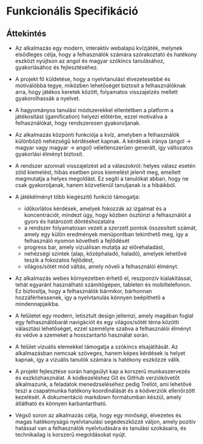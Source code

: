 # Funkcionális Specifikáció

## Áttekintés

- Az alkalmazás egy modern, interaktív webalapú kvízjáték, melynek elsődleges célja, hogy a felhasználók számára szórakoztató és hatékony eszközt nyújtson az angol és magyar szókincs tanulásához, gyakorlásához és fejlesztéséhez.

- A projekt fő küldetése, hogy a nyelvtanulást élvezetesebbé és motiválóbbá tegye, miközben lehetőséget biztosít a felhasználóknak arra, hogy játékos keretek között, folyamatos visszajelzés mellett gyakorolhassák a nyelvet.

- A hagyományos tanulási módszerekkel ellentétben a platform a játékosítást (gamification) helyezi előtérbe, ezzel motiválva a felhasználókat, hogy rendszeresen gyakoroljanak.

- Az alkalmazás központi funkciója a kvíz, amelyben a felhasználók különböző nehézségű kérdéseket kapnak. A kérdések iránya (angol &rarr; magyar vagy magyar &rarr; angol) véletlenszerűen generált, így változatos gyakorlási élményt biztosít.

- A rendszer azonnali visszajelzést ad a válaszokról: helyes válasz esetén zöld kiemelést, hibás esetben piros kiemelést jelenít meg, emellett megmutatja a helyes megoldást. Ez segíti a tanulókat abban, hogy ne csak gyakoroljanak, hanem közvetlenül tanuljanak is a hibáikból.

- A játékélményt több kiegészítő funkció támogatja:

    * időkorlátos kérdések, amelyek fokozzák az izgalmat és a koncentrációt, mindezt úgy, hogy közben ösztönzi a felhasználót a gyors és határozott döntéshozatalra
    * a rendszer folyamatosan vezeti a szerzett pontok összesített számát, amely egy külön eredmények menüpontban tekinthető meg, így a felhasználó nyomon követheti a fejlődését
    * progress bar, amely vizuálisan mutatja az előrehaladást,
    * nehézségi szintek (alap, középhaladó, haladó), amelyek lehetővé teszik a fokozatos fejlődést,
    * világos/sötét mód váltás, amely növeli a felhasználói élményt.

- Az alkalmazás webes környezetben érhető el, reszponzív kialakítással, tehát egyaránt használható számítógépen, tableten és mobiltelefonon. Ez biztosítja, hogy a felhasználók bármikor, bárhonnan hozzáférhessenek, így a nyelvtanulás könnyen beépíthető a mindennapjaikba.

- A felületet egy modern, letisztult design jellemzi, amely magában foglal egy felhasználóbarát navigációt és egy világos/sötét téma közötti választási lehetőséget, ezzel személyre szabva a felhasználói élményt és védve a szemeket a hosszantartó használat során.

- A felület vizuális elemekkel támogatja a szókincs elsajátítását. Az alkalmazásban nemcsak szöveges, hanem képes kérdések is helyet kapnak, így a vizuális tanulók számára is hatékony eszközzé válik.

- A projekt fejlesztése során hangsúlyt kap a korszerű munkaszervezés és eszközhasználat. A kódkezeléshez Git és GitHub verziókövetőt alkalmazunk, a feladatok menedzseléséhez pedig Trellót, ami lehetővé teszi a csapatmunka hatékony koordinálását és a kódverziók ellenőrzött kezelését. A dokumentáció markdown formátumban készül, amely átlátható és könnyen karbantartható.

- Végső soron az alkalmazás célja, hogy egy minőségi, élvezetes és magas hatékonyságú nyelvtanulási segédeszközzé váljon, amely pozitív hatással van a felhasználók nyelvtudására és tanulási szokásaira, és technikailag is korszerű megoldásokat nyújt.